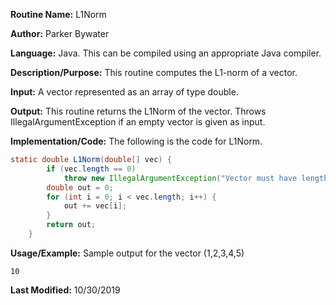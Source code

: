 **Routine Name:** L1Norm 

**Author:** Parker Bywater

**Language:** Java. This can be compiled using an appropriate Java compiler. 

**Description/Purpose:** This routine computes the L1-norm of a vector.   

**Input:** A vector represented as an array of type double.  
 
**Output:** This routine returns the L1Norm of the vector. Throws IllegalArgumentException if an empty vector is 
given as input.  

**Implementation/Code:** The following is the code for L1Norm. 
   
```java 
static double L1Norm(double[] vec) {
        if (vec.length == 0)
            throw new IllegalArgumentException("Vector must have length > 0");
        double out = 0;
        for (int i = 0; i < vec.length; i++) {
            out += vec[i];
        }
        return out;
    }
```

**Usage/Example:** Sample output for the vector (1,2,3,4,5) 

    10 

**Last Modified:** 10/30/2019
